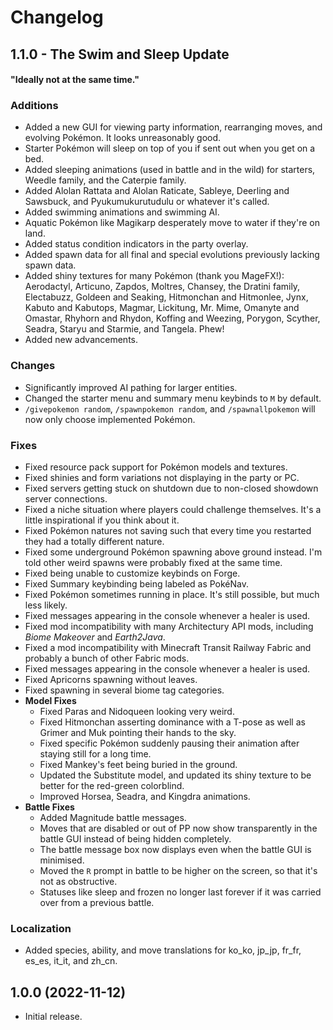# Changelog

## 1.1.0 - The Swim and Sleep Update
#### "Ideally not at the same time."


### Additions
- Added a new GUI for viewing party information, rearranging moves, and evolving Pokémon. It looks unreasonably good.
- Starter Pokémon will sleep on top of you if sent out when you get on a bed.
- Added sleeping animations (used in battle and in the wild) for starters, Weedle family, and the Caterpie family.
- Added Alolan Rattata and Alolan Raticate, Sableye, Deerling and Sawsbuck, and Pyukumukurutudulu or whatever it's called.
- Added swimming animations and swimming AI.
- Aquatic Pokémon like Magikarp desperately move to water if they're on land.
- Added status condition indicators in the party overlay.
- Added spawn data for all final and special evolutions previously lacking spawn data.
- Added shiny textures for many Pokémon (thank you MageFX!): Aerodactyl, Articuno, Zapdos, Moltres, Chansey, the Dratini family, Electabuzz, Goldeen and Seaking, Hitmonchan and Hitmonlee, Jynx, Kabuto and Kabutops, Magmar, Lickitung, Mr. Mime, Omanyte and Omastar, Rhyhorn and Rhydon, Koffing and Weezing, Porygon, Scyther, Seadra, Staryu and Starmie, and Tangela. Phew!
- Added new advancements.

### Changes
- Significantly improved AI pathing for larger entities.
- Changed the starter menu and summary menu keybinds to `M` by default.
- `/givepokemon random`, `/spawnpokemon random`, and `/spawnallpokemon` will now only choose implemented Pokémon.

### Fixes
- Fixed resource pack support for Pokémon models and textures.
- Fixed shinies and form variations not displaying in the party or PC.
- Fixed servers getting stuck on shutdown due to non-closed showdown server connections.
- Fixed a niche situation where players could challenge themselves. It's a little inspirational if you think about it.
- Fixed Pokémon natures not saving such that every time you restarted they had a totally different nature.
- Fixed some underground Pokémon spawning above ground instead. I'm told other weird spawns were probably fixed at the same time.
- Fixed being unable to customize keybinds on Forge.
- Fixed Summary keybinding being labeled as PokéNav.
- Fixed Pokémon sometimes running in place. It's still possible, but much less likely.
- Fixed messages appearing in the console whenever a healer is used.
- Fixed mod incompatibility with many Architectury API mods, including *Biome Makeover* and *Earth2Java*.
- Fixed a mod incompatibility with Minecraft Transit Railway Fabric and probably a bunch of other Fabric mods.
- Fixed messages appearing in the console whenever a healer is used.
- Fixed Apricorns spawning without leaves.
- Fixed spawning in several biome tag categories.
- **Model Fixes**
    - Fixed Paras and Nidoqueen looking very weird.
    - Fixed Hitmonchan asserting dominance with a T-pose as well as Grimer and Muk pointing their hands to the sky.
    - Fixed specific Pokémon suddenly pausing their animation after staying still for a long time.
    - Fixed Mankey's feet being buried in the ground.
    - Updated the Substitute model, and updated its shiny texture to be better for the red-green colorblind.
    - Improved Horsea, Seadra, and Kingdra animations.
- **Battle Fixes**
    - Added Magnitude battle messages.
    - Moves that are disabled or out of PP now show transparently in the battle GUI instead of being hidden completely.
    - The battle message box now displays even when the battle GUI is minimised.
    - Moved the `R` prompt in battle to be higher on the screen, so that it's not as obstructive.
    - Statuses like sleep and frozen no longer last forever if it was carried over from a previous battle.

### Localization
- Added species, ability, and move translations for ko_ko, jp_jp, fr_fr, es_es, it_it, and zh_cn. 
## 1.0.0 (2022-11-12)
- Initial release.